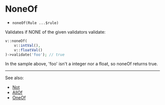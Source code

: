 # NoneOf

- `noneOf(Rule ...$rule)`

Validates if NONE of the given validators validate:

```php
v::noneOf(
    v::intVal(),
    v::floatVal()
)->validate('foo'); // true
```

In the sample above, 'foo' isn't a integer nor a float, so noneOf returns true.

***
See also:

  * [Not](Not.md)
  * [AllOf](AllOf.md)
  * [OneOf](OneOf.md)
